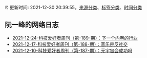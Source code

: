 :alarm_clock: 更新时间: 2021-12-30 20:39:55。[来源分类](../README.md)、[标签分类](../TAGS.md)、[时间分类](../TIMELINE.md)

## 阮一峰的网络日志




- [2021-12-24-科技爱好者周刊（第-189-期）：下一个内卷的行业](http://www.ruanyifeng.com/blog/2021/12/weekly-issue-189.html) 
- [2021-12-17-科技爱好者周刊（第-188-期）：音乐是反社交](http://www.ruanyifeng.com/blog/2021/12/weekly-issue-188.html) 
- [2021-12-10-科技爱好者周刊（第-187-期）：元宇宙会成功吗](http://www.ruanyifeng.com/blog/2021/12/weekly-issue-187.html) 